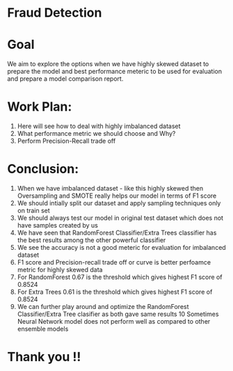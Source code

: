 # Fraud Detection

# Goal 
We aim to explore the options when we have highly skewed dataset to prepare the model and best performance meteric to be used for evaluation and prepare a model comparison report.

# Work Plan:
 1. Here will see how to deal with highly imbalanced dataset
 2. What performance metric we should choose and Why?
 3. Perform Precision-Recall trade off
 
# Conclusion:
1. When we have imbalanced dataset - like this highly skewed then Oversampling and SMOTE really helps our model in terms of F1 score
2. We should intially split our dataset and apply sampling techniques only on train set
3. We should always test our model in original test dataset which does not have samples created by us
4. We have seen that RandomForest Classifier/Extra Trees classifier has the best results among the other powerful classifier
5. We see the accuracy is not a good meteric for evaluation for imbalanced dataset
6. F1 score and Precision-recall trade off or curve is better perfoamce metric for highly skewed data
7. For RandomForest 0.67 is the threshold which gives highest F1 score of 0.8524
8. For Extra Trees 0.61 is the threshold which gives highest F1 score of 0.8524
9. We can further play around and optimize the RandomForest Classifier/Extra Tree clasifier as both gave same results
10 Sometimes Neural Network model does not perform well as compared to other ensemble models


# Thank you !!
